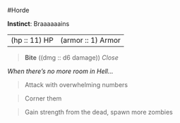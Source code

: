 #Horde

**Instinct**: Braaaaaains

|       |         |
| ----- | ------- |
| (hp :: 11) HP | (armor :: 1) Armor |

> **Bite** ((dmg :: d6 damage))
> *Close*

*When there’s no more room in Hell…*

>Attack with overwhelming numbers

>Corner them

>Gain strength from the dead, spawn more zombies
